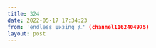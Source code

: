 ```yaml
---
title: 324
date: 2022-05-17 17:34:23
from: 'endless шизing ⍼' (channel1162404975)
layout: post
---
```



